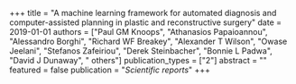 +++
title = "A machine learning framework for automated diagnosis and computer-assisted planning in plastic and reconstructive surgery"
date = 2019-01-01
authors = ["Paul GM Knoops", "Athanasios Papaioannou", "Alessandro Borghi", "Richard WF Breakey", "Alexander T Wilson", "Owase Jeelani", "Stefanos Zafeiriou", "Derek Steinbacher", "Bonnie L Padwa", "David J Dunaway", " others"]
publication_types = ["2"]
abstract = ""
featured = false
publication = "*Scientific reports*"
+++

